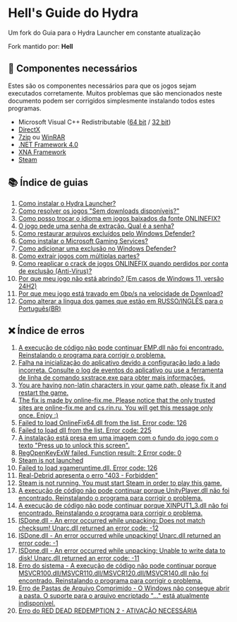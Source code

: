 # Hell's Guide do Hydra

Um fork do Guia para o Hydra Launcher em constante atualização

Fork mantido por: **Hell**

## 🔧 Componentes necessários

Estes são os componentes necessários para que os jogos sejam executados corretamente. Muitos problemas que são mencionados neste documento podem ser corrigidos simplesmente instalando todos estes programas.

- Microsoft Visual C++ Redistributable ([64 bit](./CommonRedist/vcredist_2015-2019_x64.exe) / [32 bit](./CommonRedist/vcredist_2015-2019_x86.exe))
- [DirectX](./CommonRedist/dxwebsetup.exe)
- [7zip](https://www.7-zip.org/a/7z2408-x64.exe) ou [WinRAR](https://www.win-rar.com/fileadmin/winrar-versions/winrar/winrar-x64-701.exe)
- [.NET Framework 4.0](./CommonRedist/dotNetFx40_Full_setup.exe)
- [XNA Framework](./CommonRedist/xnafx40_redist.msi)
- [Steam](https://cdn.akamai.steamstatic.com/client/installer/SteamSetup.exe)

## 📚 Índice de guias

1. [Como instalar o Hydra Launcher?](./guides/1.md)
2. [Como resolver os jogos "Sem downloads disponíveis?"](./guides/2.md)
3. [Como posso trocar o idioma em jogos baixados da fonte ONLINEFIX?](./guides/3.md)
4. [O jogo pede uma senha de extração. Qual é a senha?](./guides/4.md)
5. [Como restaurar arquivos excluídos pelo Windows Defender?](./guides/5.md)
6. [Como instalar o Microsoft Gaming Services?](./guides/6.md)
7. [Como adicionar uma exclusão no Windows Defender?](./guides/7.md)
8. [Como extrair jogos com múltiplas partes?](./guides/8.md)
9. [Como reaplicar o crack de jogos ONLINEFIX quando perdidos por conta de exclusão (Anti-Vírus)?](.guides/9.md)
10. [Por que meu jogo não está abrindo? (Em casos de Windows 11, versão 24H2)](.guides/10.md)
11. [Por que meu jogo está travado em 0bp/s na velocidade de Download?](guides/11.md)
12. [Como alterar a língua dos games que estão em RUSSO/INGLÊS para o Português(BR)](guides/12.md)


## ❌ Índice de erros

1. [A execução de código não pode continuar EMP.dll não foi encontrado. Reinstalando o programa para corrigir o problema.](./errors/1.md)
2. [Falha na inicialização do aplicativo devido a configuração lado a lado incorreta. Consulte o log de eventos do aplicativo ou use a ferramenta de linha de comando sxstrace.exe para obter mais informações.](./errors/2.md)
3. [You are having non-latin characters in your game path, please fix it and restart the game.](./errors/3.md)
4. [The fix is made by online-fix.me. Please notice that the only trusted sites are online-fix.me and cs.rin.ru. You will get this message only once. Enjoy :)](./errors/4.md)
5. [Failed to load OnlineFix64.dll from the list. Error code: 126](./errors/5.md)
6. [Failed to load dll from the list. Error code: 225](./errors/6.md)
7. [A instalação está presa em uma imagem com o fundo do jogo com o texto "Press up to unlock this screen".](./errors/7.md)
8. [RegOpenKeyExW failed. Function result: 2 Error code: 0](./errors/8.md)
9. [Steam is not launched](./errors/9.md)
10. [Failed to load xgameruntime.dll. Error code: 126](./errors/10.md)
11. [Real-Debrid apresenta o erro "403 - Forbidden"](./errors/11.md)
12. [Steam is not running. You must start Steam in order to play this game.](./errors/12.md)
13. [A execução de código não pode continuar porque UnityPlayer.dll não foi encontrado. Reinstalando o programa para corrigir o problema.](./errors/13.md)
14. [A execução de código não pode continuar porque XINPUT1_3.dll não foi encontrado. Reinstalando o programa para corrigir o problema.](./errors/14.md)
15. [ISDone.dll - An error occurred while unpacking: Does not match checksum! Unarc.dll returned an error code: -12](./errors/15.md) 
16. [ISDone.dll - An error occurred while unpacking! Unarc.dll returned an error code: -1](./errors/16.md) 
17. [ISDone.dll - An error occurred while unpacking: Unable to write data to disk! Unarc.dll returned an error code: -11](./errors/17.md)
17. [Erro do sistema - A execução de código não pode continuar porque MSVCR100.dll/MSVCR110.dll/MSVCR120.dll/MSVCR140.dll não foi encontrado. Reinstalando o programa para corrigir o problema.](./errors/18.md) 
18. [Erro de Pastas de Arquivo Comprimido - O Windows não consegue abrir a pasta. O suporte para o arquivo encriptado "..." está atualmente indisponível.](./errors/19.md)
19. [Erro do RED DEAD REDEMPTION 2 - ATIVAÇÃO NECESSÁRIA](./errors/20.md)
